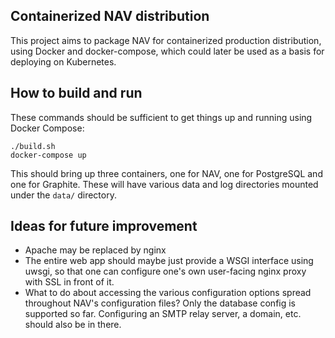Containerized NAV distribution
------------------------------

This project aims to package NAV for containerized production distribution,
using Docker and docker-compose, which could later be used as a basis for
deploying on Kubernetes.


How to build and run
--------------------

These commands should be sufficient to get things up and running using Docker
Compose:

```
./build.sh
docker-compose up
```

This should bring up three containers, one for NAV, one for PostgreSQL and one
for Graphite. These will have various data and log directories mounted under
the `data/` directory.


Ideas for future improvement
----------------------------

- Apache may be replaced by nginx
- The entire web app should maybe just provide a WSGI interface using uwsgi,
  so that one can configure one's own user-facing nginx proxy with SSL in
  front of it.
- What to do about accessing the various configuration options spread
  throughout NAV's configuration files? Only the database config is supported
  so far. Configuring an SMTP relay server, a domain, etc. should also be in
  there.
